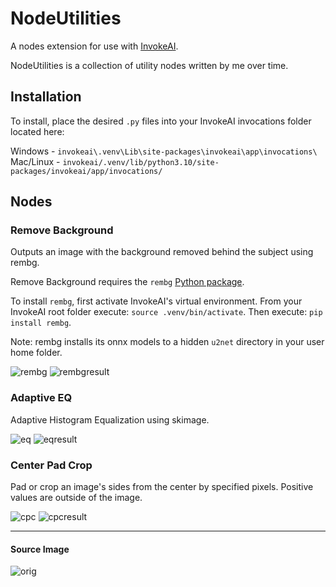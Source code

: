 # NodeUtilities

A nodes extension for use with
[InvokeAI](https://github.com/invoke-ai/InvokeAI "InvokeAI").

NodeUtilities is a collection of utility nodes written by me over time.

## Installation

To install, place the desired `.py` files into your InvokeAI invocations folder
located here:

Windows - `invokeai\.venv\Lib\site-packages\invokeai\app\invocations\`
<br>Mac/Linux - `invokeai/.venv/lib/python3.10/site-packages/invokeai/app/invocations/`

## Nodes

### Remove Background

Outputs an image with the background removed behind the subject using rembg.

Remove Background requires the `rembg` [Python package](https://pypi.org/project/rembg/).

To install `rembg`, first activate InvokeAI's virtual environment. From your 
InvokeAI root folder execute: `source .venv/bin/activate`. Then execute: 
`pip install rembg`.

Note: rembg installs its onnx models to a hidden `u2net` directory in your user
home folder.

![rembg](https://github.com/ymgenesis/FaceTools/assets/25252829/9b47938a-7689-4d8a-a027-4f0f083fcca1)
![rembgresult](https://github.com/ymgenesis/FaceTools/assets/25252829/7b1a4e09-e2d0-41df-bf04-3f6797628aca)

### Adaptive EQ

Adaptive Histogram Equalization using skimage.

![eq](https://github.com/ymgenesis/FaceTools/assets/25252829/eb6d65eb-8f91-4981-a713-21f428860f4e)
![eqresult](https://github.com/ymgenesis/FaceTools/assets/25252829/4233d8b9-21d2-4549-b629-2aa0bf3083c6)

### Center Pad Crop

Pad or crop an image's sides from the center by specified pixels. Positive 
values are outside of the image.

![cpc](https://github.com/ymgenesis/FaceTools/assets/25252829/f8269881-bd91-437e-b2ee-daeb4192d7e9)
![cpcresult](https://github.com/ymgenesis/FaceTools/assets/25252829/ab050ae1-6c8f-43ff-b0d4-48987fe78801)
<hr>

#### Source Image

![orig](https://github.com/ymgenesis/FaceTools/assets/25252829/eabd6361-722c-4215-ae95-ef62ac489547)